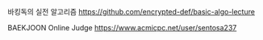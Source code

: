 바킹독의 실전 알고리즘
https://github.com/encrypted-def/basic-algo-lecture


BAEKJOON Online Judge
https://www.acmicpc.net/user/sentosa237
